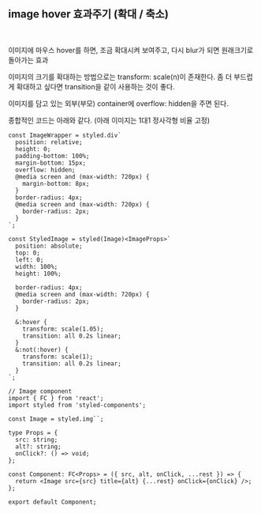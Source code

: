 ## image hover 효과주기 (확대 / 축소)
<br>

이미지에 마우스 hover를 하면, 조금 확대시켜 보여주고, 다시 blur가 되면 원래크기로 돌아가는 효과

이미지의 크기를 확대하는 방법으로는 transform: scale(n)이 존재한다. 좀 더 부드럽게 확대하고 싶다면 transition을 같이 사용하는 것이 좋다.

이미지를 담고 있는 외부(부모) container에 overflow: hidden을 주면 된다.

종합적인 코드는 아래와 같다.  (아래 이미지는 1대1 정사각형 비율 고정)

```tsx
const ImageWrapper = styled.div`
  position: relative;
  height: 0;
  padding-bottom: 100%;
  margin-bottom: 15px;
  overflow: hidden;
  @media screen and (max-width: 720px) {
    margin-bottom: 8px;
  }
  border-radius: 4px;
  @media screen and (max-width: 720px) {
    border-radius: 2px;
  }
`;

const StyledImage = styled(Image)<ImageProps>`
  position: absolute;
  top: 0;
  left: 0;
  width: 100%;
  height: 100%;

  border-radius: 4px;
  @media screen and (max-width: 720px) {
    border-radius: 2px;
  }

  &:hover {
    transform: scale(1.05);
    transition: all 0.2s linear;
  }
  &:not(:hover) {
    transform: scale(1);
    transition: all 0.2s linear;
  }
`;

// Image component
import { FC } from 'react';
import styled from 'styled-components';

const Image = styled.img``;

type Props = {
  src: string;
  alt?: string;
  onClick?: () => void;
};

const Component: FC<Props> = ({ src, alt, onClick, ...rest }) => {
  return <Image src={src} title={alt} {...rest} onClick={onClick} />;
};

export default Component;
```
